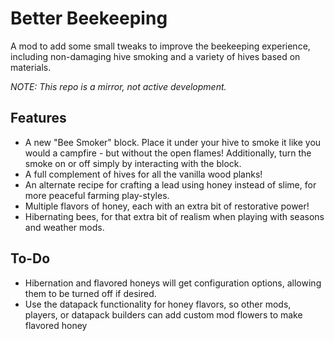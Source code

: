 # Better Beekeeping

A mod to add some small tweaks to improve the beekeeping experience, including non-damaging hive smoking and a variety of hives based on materials.

*NOTE: This repo is a mirror, not active development.*

## Features

* A new "Bee Smoker" block. Place it under your hive to smoke it like you would a campfire - but without the open flames! Additionally, turn the smoke on or off simply by interacting with the block.
* A full complement of hives for all the vanilla wood planks!
* An alternate recipe for crafting a lead using honey instead of slime, for more peaceful farming play-styles.
* Multiple flavors of honey, each with an extra bit of restorative power!
* Hibernating bees, for that extra bit of realism when playing with seasons and weather mods.

## To-Do

* Hibernation and flavored honeys will get configuration options, allowing them to be turned off if desired.
* Use the datapack functionality for honey flavors, so other mods, players, or datapack builders can add custom mod flowers to make flavored honey
